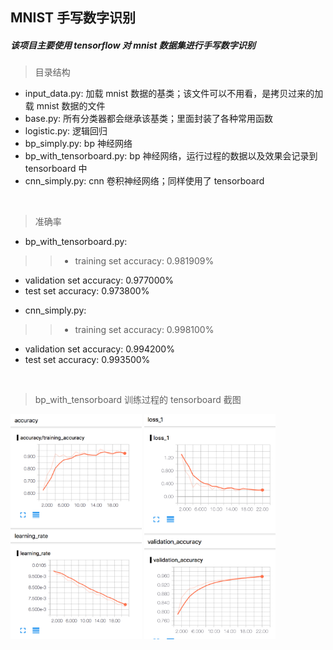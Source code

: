 ## MNIST 手写数字识别

##### 该项目主要使用 tensorflow 对 mnist 数据集进行手写数字识别

> 目录结构
- input_data.py: 加载 mnist 数据的基类；该文件可以不用看，是拷贝过来的加载 mnist 数据的文件
- base.py: 所有分类器都会继承该基类；里面封装了各种常用函数
- logistic.py: 逻辑回归
- bp_simply.py: bp 神经网络
- bp_with_tensorboard.py: bp 神经网络，运行过程的数据以及效果会记录到 tensorboard 中
- cnn_simply.py: cnn 卷积神经网络；同样使用了 tensorboard

<br>

> 准确率
- bp_with_tensorboard.py:
>>- training set accuracy: 0.981909%
- validation set accuracy: 0.977000%
- test set accuracy: 0.973800%
>
- cnn_simply.py:
>>- training set accuracy: 0.998100%
- validation set accuracy: 0.994200%
- test set accuracy: 0.993500%

<br>

> bp_with_tensorboard 训练过程的 tensorboard 截图

<img src="tmp/bp_with_tensorboard_1.png" alt="bp_with_tensorboard 训练过程的 tensorboard 截图1" width="210" height="360">
<img src="tmp/bp_with_tensorboard_2.png" alt="bp_with_tensorboard 训练过程的 tensorboard 截图2" width="210" height="360">

